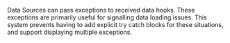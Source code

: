 Data Sources can pass exceptions to received data hooks. These exceptions are primarily useful for signalling data loading issues.
This system prevents having to add explicit try catch blocks for these situations, and support displaying multiple exceptions.

